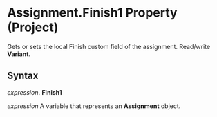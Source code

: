 
# Assignment.Finish1 Property (Project)

Gets or sets the local Finish custom field of the assignment. Read/write  **Variant**.


## Syntax

 _expression_. **Finish1**

 _expression_ A variable that represents an **Assignment** object.

